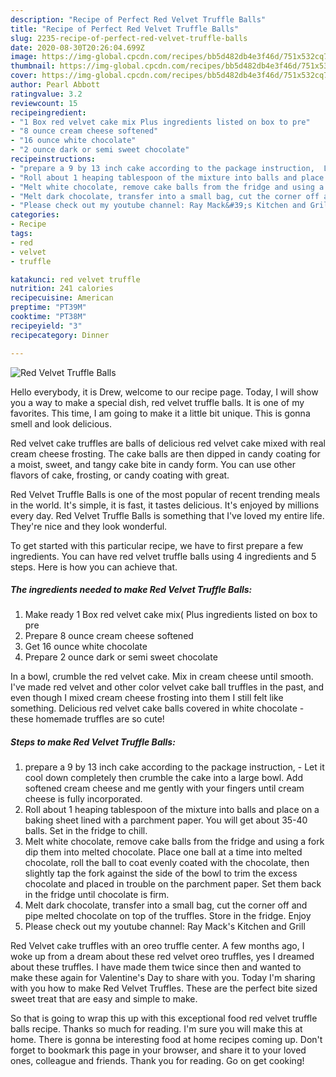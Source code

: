 ```yaml
---
description: "Recipe of Perfect Red Velvet Truffle Balls"
title: "Recipe of Perfect Red Velvet Truffle Balls"
slug: 2235-recipe-of-perfect-red-velvet-truffle-balls
date: 2020-08-30T20:26:04.699Z
image: https://img-global.cpcdn.com/recipes/bb5d482db4e3f46d/751x532cq70/red-velvet-truffle-balls-recipe-main-photo.jpg
thumbnail: https://img-global.cpcdn.com/recipes/bb5d482db4e3f46d/751x532cq70/red-velvet-truffle-balls-recipe-main-photo.jpg
cover: https://img-global.cpcdn.com/recipes/bb5d482db4e3f46d/751x532cq70/red-velvet-truffle-balls-recipe-main-photo.jpg
author: Pearl Abbott
ratingvalue: 3.2
reviewcount: 15
recipeingredient:
- "1 Box red velvet cake mix Plus ingredients listed on box to pre"
- "8 ounce cream cheese softened"
- "16 ounce white chocolate"
- "2 ounce dark or semi sweet chocolate"
recipeinstructions:
- "prepare a 9 by 13 inch cake according to the package instruction,  Let it cool down completely then crumble the cake into a large bowl. Add softened cream cheese and me gently with your fingers until cream cheese is fully incorporated."
- "Roll about 1 heaping tablespoon of the mixture into balls and place on a baking sheet lined with a parchment paper. You will get about 35-40 balls. Set in the fridge to chill."
- "Melt white chocolate, remove cake balls from the fridge and using a fork dip them into melted chocolate. Place one ball at a time into melted chocolate, roll the ball to coat evenly coated with the chocolate, then slightly tap the fork against the side of the bowl to trim the excess chocolate and placed in trouble on the parchment paper. Set them back in the fridge until chocolate is firm."
- "Melt dark chocolate, transfer into a small bag, cut the corner off and pipe melted chocolate on top of the truffles. Store in the fridge. Enjoy"
- "Please check out my youtube channel: Ray Mack&#39;s Kitchen and Grill"
categories:
- Recipe
tags:
- red
- velvet
- truffle

katakunci: red velvet truffle 
nutrition: 241 calories
recipecuisine: American
preptime: "PT39M"
cooktime: "PT38M"
recipeyield: "3"
recipecategory: Dinner

---
```



![Red Velvet Truffle Balls](https://img-global.cpcdn.com/recipes/bb5d482db4e3f46d/751x532cq70/red-velvet-truffle-balls-recipe-main-photo.jpg)

Hello everybody, it is Drew, welcome to our recipe page. Today, I will show you a way to make a special dish, red velvet truffle balls. It is one of my favorites. This time, I am going to make it a little bit unique. This is gonna smell and look delicious.

Red velvet cake truffles are balls of delicious red velvet cake mixed with real cream cheese frosting. The cake balls are then dipped in candy coating for a moist, sweet, and tangy cake bite in candy form. You can use other flavors of cake, frosting, or candy coating with great.

Red Velvet Truffle Balls is one of the most popular of recent trending meals in the world. It's simple, it is fast, it tastes delicious. It's enjoyed by millions every day. Red Velvet Truffle Balls is something that I've loved my entire life. They're nice and they look wonderful.


To get started with this particular recipe, we have to first prepare a few ingredients. You can have red velvet truffle balls using 4 ingredients and 5 steps. Here is how you can achieve that.

<!--inarticleads1-->

##### The ingredients needed to make Red Velvet Truffle Balls:

1. Make ready 1 Box red velvet cake mix( Plus ingredients listed on box to pre
1. Prepare 8 ounce cream cheese softened
1. Get 16 ounce white chocolate
1. Prepare 2 ounce dark or semi sweet chocolate


In a bowl, crumble the red velvet cake. Mix in cream cheese until smooth. I&#39;ve made red velvet and other color velvet cake ball truffles in the past, and even though I mixed cream cheese frosting into them I still felt like something. Delicious red velvet cake balls covered in white chocolate - these homemade truffles are so cute! 

<!--inarticleads2-->

##### Steps to make Red Velvet Truffle Balls:

1. prepare a 9 by 13 inch cake according to the package instruction,  - Let it cool down completely then crumble the cake into a large bowl. Add softened cream cheese and me gently with your fingers until cream cheese is fully incorporated.
1. Roll about 1 heaping tablespoon of the mixture into balls and place on a baking sheet lined with a parchment paper. You will get about 35-40 balls. Set in the fridge to chill.
1. Melt white chocolate, remove cake balls from the fridge and using a fork dip them into melted chocolate. Place one ball at a time into melted chocolate, roll the ball to coat evenly coated with the chocolate, then slightly tap the fork against the side of the bowl to trim the excess chocolate and placed in trouble on the parchment paper. Set them back in the fridge until chocolate is firm.
1. Melt dark chocolate, transfer into a small bag, cut the corner off and pipe melted chocolate on top of the truffles. Store in the fridge. Enjoy
1. Please check out my youtube channel: Ray Mack&#39;s Kitchen and Grill


Red Velvet cake truffles with an oreo truffle center. A few months ago, I woke up from a dream about these red velvet oreo truffles, yes I dreamed about these truffles. I have made them twice since then and wanted to make these again for Valentine&#39;s Day to share with you. Today I&#39;m sharing with you how to make Red Velvet Truffles. These are the perfect bite sized sweet treat that are easy and simple to make. 

So that is going to wrap this up with this exceptional food red velvet truffle balls recipe. Thanks so much for reading. I'm sure you will make this at home. There is gonna be interesting food at home recipes coming up. Don't forget to bookmark this page in your browser, and share it to your loved ones, colleague and friends. Thank you for reading. Go on get cooking!
